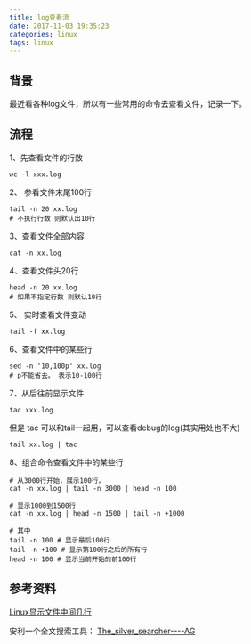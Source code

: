 ```yaml
---
title: log查看流
date: 2017-11-03 19:35:23
categories: linux
tags: linux
---
```


## 背景
最近看各种log文件，所以有一些常用的命令去查看文件，记录一下。

## 流程

1、先查看文件的行数

``` shell
wc -l xxx.log
```

<!-- more -->

2、 参看文件末尾100行

``` shell
tail -n 20 xx.log
# 不执行行数 则默认出10行
```

3、查看文件全部内容

``` shell
cat -n xx.log
```

4、查看文件头20行

``` shell
head -n 20 xx.log
# 如果不指定行数 则默认10行
```

5、 实时查看文件变动

``` shell
tail -f xx.log
```

6、查看文件中的某些行

``` shell
sed -n '10,100p' xx.log
# p不能省去。 表示10-100行
```

7、从后往前显示文件

``` shell
tac xxx.log
```
但是 tac 可以和tail一起用，可以查看debug的log(其实用处也不大)

``` shell
tail xx.log | tac 
```

8、组合命令查看文件中的某些行

``` shell
# 从3000行开始，展示100行，
cat -n xx.log | tail -n 3000 | head -n 100

# 显示1000到1500行
cat -n xx.log | head -n 1500 | tail -n +1000

# 其中
tail -n 100 # 显示最后100行
tail -n +100 # 显示第100行之后的所有行
head -n 100 # 显示当前开始的前100行
```

## 参考资料

[Linux显示文件中间几行](http://www.cnblogs.com/xianghang123/archive/2011/08/03/2125977.html)

安利一个全文搜索工具：
[The\_silver\_searcher----AG](https://github.com/ggreer/the_silver_searcher)

